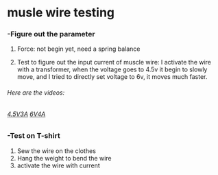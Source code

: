 # musle wire testing



### -Figure out the parameter
 1. Force: not begin yet, need a spring balance

 2. Test to figure out the input current of muscle wire: 
    I activate the wire with a transformer, when the voltage goes to 4.5v it begin to slowly move, and I tried to directly set voltage to   6v, it moves much faster.
######    Here are the videos:
######    [4.5V3A](https://github.com/danqian/mechatronic-2019/blob/master/Final%20Project/media/muscle%20wire/4.5V3A.mp4)          [6V4A](https://github.com/danqian/mechatronic-2019/blob/master/Final%20Project/media/muscle%20wire/6V4A.mp4)



### -Test on T-shirt
1. Sew the wire on the clothes
2. Hang the weight to bend the wire
3. activate the wire with current
